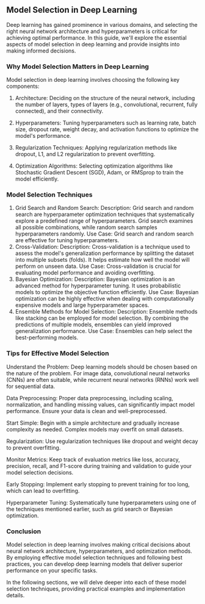 ## Model Selection in Deep Learning
Deep learning has gained prominence in various domains, and selecting the right neural network architecture and hyperparameters is critical for achieving optimal performance. In this guide, we'll explore the essential aspects of model selection in deep learning and provide insights into making informed decisions.

### Why Model Selection Matters in Deep Learning
Model selection in deep learning involves choosing the following key components:

1. Architecture: Deciding on the structure of the neural network, including the number of layers, types of layers (e.g., convolutional, recurrent, fully connected), and their connectivity.

2. Hyperparameters: Tuning hyperparameters such as learning rate, batch size, dropout rate, weight decay, and activation functions to optimize the model's performance.

3. Regularization Techniques: Applying regularization methods like dropout, L1, and L2 regularization to prevent overfitting.

4. Optimization Algorithms: Selecting optimization algorithms like Stochastic Gradient Descent (SGD), Adam, or RMSprop to train the model efficiently.

### Model Selection Techniques
1. Grid Search and Random Search:
Description: Grid search and random search are hyperparameter optimization techniques that systematically explore a predefined range of hyperparameters. Grid search examines all possible combinations, while random search samples hyperparameters randomly.
Use Case: Grid search and random search are effective for tuning hyperparameters.
2. Cross-Validation:
Description: Cross-validation is a technique used to assess the model's generalization performance by splitting the dataset into multiple subsets (folds). It helps estimate how well the model will perform on unseen data.
Use Case: Cross-validation is crucial for evaluating model performance and avoiding overfitting.
3. Bayesian Optimization:
Description: Bayesian optimization is an advanced method for hyperparameter tuning. It uses probabilistic models to optimize the objective function efficiently.
Use Case: Bayesian optimization can be highly effective when dealing with computationally expensive models and large hyperparameter spaces.
4. Ensemble Methods for Model Selection:
Description: Ensemble methods like stacking can be employed for model selection. By combining the predictions of multiple models, ensembles can yield improved generalization performance.
Use Case: Ensembles can help select the best-performing models.

### Tips for Effective Model Selection
Understand the Problem: Deep learning models should be chosen based on the nature of the problem. For image data, convolutional neural networks (CNNs) are often suitable, while recurrent neural networks (RNNs) work well for sequential data.

Data Preprocessing: Proper data preprocessing, including scaling, normalization, and handling missing values, can significantly impact model performance. Ensure your data is clean and well-preprocessed.

Start Simple: Begin with a simple architecture and gradually increase complexity as needed. Complex models may overfit on small datasets.

Regularization: Use regularization techniques like dropout and weight decay to prevent overfitting.

Monitor Metrics: Keep track of evaluation metrics like loss, accuracy, precision, recall, and F1-score during training and validation to guide your model selection decisions.

Early Stopping: Implement early stopping to prevent training for too long, which can lead to overfitting.

Hyperparameter Tuning: Systematically tune hyperparameters using one of the techniques mentioned earlier, such as grid search or Bayesian optimization.

### Conclusion
Model selection in deep learning involves making critical decisions about neural network architecture, hyperparameters, and optimization methods. By employing effective model selection techniques and following best practices, you can develop deep learning models that deliver superior performance on your specific tasks.

In the following sections, we will delve deeper into each of these model selection techniques, providing practical examples and implementation details.